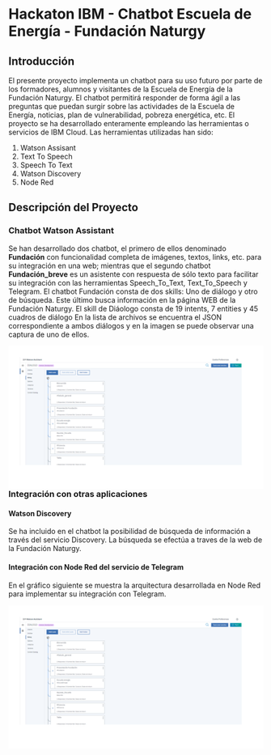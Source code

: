 # Hackaton IBM - Chatbot Escuela de Energía - Fundación Naturgy
## Introducción
El presente proyecto implementa un chatbot para su uso futuro por parte de los formadores, alumnos y visitantes de la Escuela de Energía de la Fundación Naturgy. El chatbot permitirá responder de forma ágil a las preguntas que puedan surgir sobre las actividades de la Escuela de Energía, noticias, plan de vulnerabilidad, pobreza energética, etc.
El proyecto se ha desarrollado enteramente empleando las herramientas o servicios de IBM Cloud.
Las herramientas utilizadas han sido:
  1. Watson Assisant
  2. Text To Speech
  3. Speech To Text
  4. Watson Discovery
  5. Node Red
## Descripción del Proyecto
### Chatbot Watson Assistant
Se han desarrollado dos chatbot, el primero de ellos denominado **Fundación** con funcionalidad completa de imágenes, textos, links, etc. para su integración en una web; mientras que el segundo chatbot **Fundación_breve** es un asistente con respuesta de sólo texto para facilitar su integración con las herramientas Speech_To_Text, Text_To_Speech y Telegram.
El chatbot Fundación consta de dos skills: Uno de diálogo y otro de búsqueda. Este último busca información en la página WEB de la Fundación Naturgy. El skill de Diáologo consta de 19 intents, 7 entities y 45 cuadros de diálogo
En la lista de archivos se encuentra el JSON correspondiente a ambos diálogos y en la imagen se puede observar una captura de uno de ellos.

<img src="https://github.com/manrodan/fundacion-hackaton-ibm/blob/master/Dialogo.png"
     alt="Dialogo"
     style="float: left; margin-right: 50px;"
     width="900"/>

### Integración con otras aplicaciones
#### Watson Discovery
Se ha incluido en el chatbot la posibilidad de búsqueda de información a través del servicio Discovery. La búsqueda se efectúa a traves de la web de la Fundación Naturgy.
#### Integración con Node Red del servicio de Telegram
En el gráfico siguiente se muestra la arquitectura desarrollada en Node Red para implementar su integración con Telegram. 

<img src="https://github.com/manrodan/fundacion-hackaton-ibm/blob/master/Dialogo.png"
     alt="Dialogo"
     style="float: left; margin-right: 50px;"
     width="900"/>
